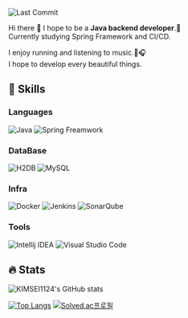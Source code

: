 ![Last Commit](https://img.shields.io/github/last-commit/KIMSEI1124/KIMSEI1124)

Hi there 👋 I hope to be a **Java backend developer**.🚀<br>
Currently studying Spring Framework and CI/CD.

I enjoy running and listening to music.🏃🎧<br>
I hope to develop every beautiful things.

## 💪 Skills

### Languages
![Java](https://img.shields.io/badge/-java-orange) ![Spring Freamwork](https://img.shields.io/badge/Spring%20Freamwork-6DB33F?logo=Spring&logoColor=white)

### DataBase
![H2DB](https://img.shields.io/badge/H2DB-blue) ![MySQL](https://img.shields.io/badge/MySQL-4479A1?logo=MySQL&logoColor=white) <br>

### Infra
![Docker](https://img.shields.io/badge/Docker-2496ED?logo=Docker&logoColor=white)
![Jenkins](https://img.shields.io/badge/Jenkins-D24939?logo=Jenkins&logoColor=white)
![SonarQube](https://img.shields.io/badge/SonarQube-4E9BCD?logo=SonarQube&logoColor=white)

<!-- https://img.shields.io/badge/{$badgeName}-{$badgeColor}?logo={$badgeLogo}&logoColor=white -->
### Tools
![Intellij IDEA](https://img.shields.io/badge/IntelliJ%20IDEA-000000?logo=IntelliJ%20IDEA&logoColor=white)
![Visual Studio Code](https://img.shields.io/badge/Visual%20Studio%20Code-007ACC?logo=Visual%20Studio%20Code&logoColor=white)

## 🔥 Stats
![KIMSEI1124's GitHub stats](https://github-readme-stats.vercel.app/api?username=KIMSEI1124&show_icons=true)
<!--
[![KIMSEI1124's wakatime stats](https://github-readme-stats.vercel.app/api/wakatime?username=KIMSEI1124)](https://github.com/anuraghazra/github-readme-stats)
-->
[![Top Langs](https://github-readme-stats.vercel.app/api/top-langs/?username=KIMSEI1124&layout=compact)](https://github.com/anuraghazra/github-readme-stats)
[![Solved.ac프로필](http://mazassumnida.wtf/api/generate_badge?boj=bbomi1973)](https://solved.ac/bbomi1973)

<!--
**KIMSEI1124/KIMSEI1124** is a ✨ _special_ ✨ repository because its `README.md` (this file) appears on your GitHub profile.

Here are some ideas to get you started:

- 🔭 I’m currently working on ...
- 🌱 I’m currently learning ...
- 👯 I’m looking to collaborate on ...
- 🤔 I’m looking for help with ...
- 💬 Ask me about ...
- 📫 How to reach me: ...
- 😄 Pronouns: ...
- ⚡ Fun fact: ...
-->
